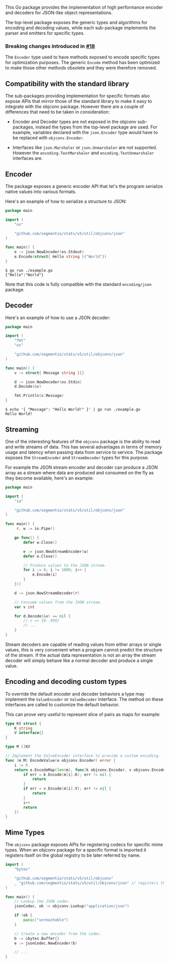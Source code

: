 This Go package provides the implementation of high performance encoder and
decoders for JSON-like object representations.

The top-level package exposes the generic types and algorithms for encoding and
decoding values, while each sub-package implements the parser and emitters for
specific types.

### Breaking changes introduced in [#18](https://github.com/segmentio/objconv/pull/18)

The `Encoder` type used to have methods exposed to encode specific types for
optimization purposes. The generic `Encode` method has been optimized to make
those other methods obsolete and they were therefore removed.

Compatibility with the standard library
---------------------------------------

The sub-packages providing implementation for specific formats also expose APIs
that mirror those of the standard library to make it easy to integrate with the
objconv package. However there are a couple of differences that need to be taken
in consideration:

- Encoder and Decoder types are not exposed in the objconv sub-packages, instead
the types from the top-level package are used. For example, variables declared
with the `json.Encoder` type would have to be replaced with `objconv.Encoder`.

- Interfaces like `json.Marshaler` or `json.Unmarshaler` are not supported.
However the `encoding.TextMarshaler` and `encoding.TextUnmarshaler` interfaces
are.

Encoder
-------

The package exposes a generic encoder API that let's the program serialize
native values into various formats.

Here's an example of how to serialize a structure to JSON:
```go
package main

import (
    "os"

    "github.com/segmentio/stats/v5/util/objconv/json"
)

func main() {
    e := json.NewEncoder(os.Stdout)
    e.Encode(struct{ Hello string }{"World"})
}
```
```
$ go run ./example.go
{"Hello":"World"}
```

Note that this code is fully compatible with the standard `encoding/json`
package.

Decoder
-------

Here's an example of how to use a JSON decoder:
```go
package main

import (
    "fmt"
    "os"

    "github.com/segmentio/stats/v5/util/objconv/json"
)

func main() {
    v := struct{ Message string }{}

    d := json.NewDecoder(os.Stdin)
    d.Decode(&v)

    fmt.Println(v.Message)
}
```
```
$ echo '{ "Message": "Hello World!" }' | go run ./example.go
Hello World!
```

Streaming
---------

One of the interesting features of the `objconv` package is the ability to read
and write streams of data. This has several advantages in terms of memory usage
and latency when passing data from service to service.
The package exposes the `StreamEncoder` and `StreamDecoder` types for this
purpose.

For example the JSON stream encoder and decoder can produce a JSON array as a
stream where data are produced and consumed on the fly as they become available,
here's an example:
```go
package main

import (
    "io"

    "github.com/segmentio/stats/v5/util/objconv/json"
)

func main() {
     r, w := io.Pipe()

    go func() {
        defer w.Close()

        e := json.NewStreamEncoder(w)
        defer e.Close()

        // Produce values to the JSON stream.
        for i := 0; i != 1000; i++ {
            e.Encode(i)
        }
    }()

    d := json.NewStreamDecoder(r)

    // Consume values from the JSON stream.
    var v int

    for d.Decode(&v) == nil {
        // v => {0..999}
        // ...
    }
}
```

Stream decoders are capable of reading values from either arrays or single
values, this is very convenient when a program cannot predict the structure of
the stream. If the actual data representation is not an array the stream decoder
will simply behave like a normal decoder and produce a single value.

Encoding and decoding custom types
----------------------------------

To override the default encoder and decoder behaviors a type may implement the
`ValueEncoder` or `ValueDecoder` interface. The method on these interfaces are
called to customize the default behavior.

This can prove very useful to represent slice of pairs as maps for example:
```go
type KV struct {
    K string
    V interface{}
}

type M []KV

// Implement the ValueEncoder interface to provide a custom encoding.
func (m M) EncodeValue(e objconv.Encoder) error {
    i := 0
    return e.EncodeMap(len(m), func(k objconv.Encoder, v objconv.Encoder) (err error) {
        if err = k.Encode(m[i].K); err != nil {
            return
        }
        if err = v.Encode(m[i].V); err != nil {
            return
        }
        i++
        return
    })
}
```

Mime Types
----------

The `objconv` package exposes APIs for registering codecs for specific mime
types. When an objconv package for a specific format is imported
it registers itself on the global registry to be later referred by name.

```go
import (
    "bytes"

    "github.com/segmentio/stats/v5/util/objconv"
    _ "github.com/segmentio/stats/v5/util/objconv/json" // registers the JSON codec
)

func main() {
    // Lookup the JSON codec.
    jsonCodec, ok := objconv.Lookup("application/json")

    if !ok {
        panic("unreachable")
    }

    // Create a new encoder from the codec.
    b := &bytes.Buffer{}
    e := jsonCodec.NewEncoder(b)

    // ...
}
```
